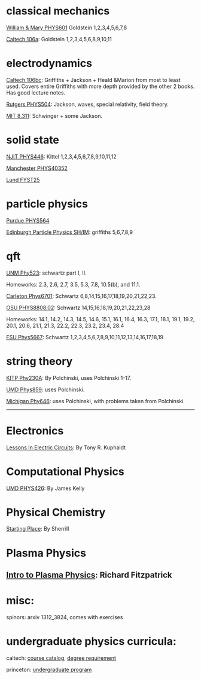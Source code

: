 # classical mechanics
[William & Mary PHYS601](http://physics.wm.edu/~erlich//601F21/index.html)
Goldstein 1,2,3,4,5,6,7,8


[Caltech 106a](http://theory.caltech.edu/~preskill/ph106a/): Goldstein 1,2,3,4,5,6,8,9,10,11

# electrodynamics
[Caltech 106bc](https://sites.astro.caltech.edu/~golwala/ph106bc/#mozTocId238853): Griffiths + Jackson + Heald &Marion from most to least used. Covers entire Griffiths with more depth provided by the other 2 books. Has good lecture notes. 

[Rutgers PHYS504](http://www.physics.rutgers.edu/~shapiro/504/index.shtml): Jackson, waves, special relativity, field theory. 

[MIT 8.311](https://ocw.mit.edu/courses/8-311-electromagnetic-theory-spring-2004/pages/readings/): Schwinger + some Jackson. 

# solid state
[NJIT PHYS446](https://web.njit.edu/~sirenko/Phys-446/PHYS446SSP.htm): Kittel 1,2,3,4,5,6,7,8,9,10,11,12

[Manchester PHYS40352](https://www.theory.physics.manchester.ac.uk/~godfrey/lecture/PHYS40352/) 

[Lund FYST25](http://www.teorfys.lu.se/education/FYST25/)


# particle physics
[Purdue PHYS564](https://www.physics.purdue.edu/~jones105/phys564_Fall2005/notes/index.html)

[Edinburgh Particle Physics SH/IM](https://www2.ph.ed.ac.uk/~vjm/Lectures/SH_IM_Particle_Physics_2013.html): griffiths 5,6,7,8,9

# qft
[UNM Phy523](http://quantum.phys.unm.edu/523-14/index.html): schwartz part I, II. 

Homeworks: 2.3, 2.6, 2.7, 3.5, 5.3, 7.8, 10.5(b), and 11.1.


[Carleton Phys6701](https://physics.carleton.ca/sites/default/files/content-files/202130_17.pdf): Schwartz 6,8,14,15,16,17,18,19,20,21,22,23. 

[OSU PHYS8808.02](https://www.asc.ohio-state.edu/braaten.1//qft/qft_home.html): Schwartz 14,15,16,18,19,20,21,22,23,28

Homeworks: 14.1, 14.2, 14.3, 14.5, 14.6, 15.1, 16.1, 16.4, 16.3, 17.1, 18.1, 19.1, 19.2, 20.1, 20.6, 21.1, 21.3, 22.2, 22.3, 23.2, 23.4, 28.4

[FSU Phys5667](http://courses.physics.fsu.edu/~phy5667-fall18/): Schwartz 1,2,3,4,5,6,7,8,9,10,11,12,13,14,16,17,18,19

# string theory

[KITP Phy230A](https://www.kitp.ucsb.edu/joep/teaching/physics-230a-string-theory): By Polchinski, uses Polchinski 1-17.

[UMD Phys859](https://www.physics.umd.edu/courses/Phys859/becker/index.html): uses Polchinski.

[Michigan Phy646](https://public.websites.umich.edu/~larsenf/PHY646.html): uses Polchinski, with problems taken from Polchinski.


---

# Electronics
[Lessons In Electric Circuits](https://www.ibiblio.org/kuphaldt/electricCircuits/): By Tony R. Kuphaldt

# Computational Physics
[UMD PHYS426](https://www.physics.umd.edu/courses/CourseWare/EssentialMathematica/): By James Kelly

# Physical Chemistry
[Starting Place](http://vergil.chemistry.gatech.edu/notes/): By Sherrill

# Plasma Physics
[Intro to Plasma Physics](https://farside.ph.utexas.edu/teaching/plasma/lectures1/index.html): Richard Fitzpatrick
---

# misc:
spinors: arxiv 1312_3824, comes with exercises

# undergraduate physics curricula:
caltech: [course catalog](https://pma.caltech.edu/courses/undergrad/department/Ph/2020-21), [degree requirement](https://pma.caltech.edu/research-and-academics/physics/physics-undergraduate-studies/physics-undergraduate-option-requirements)

princeton: [undergraduate program](https://phy.princeton.edu/undergraduate-program)



